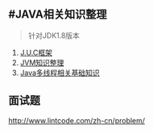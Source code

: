 #JAVA相关知识整理
----
> 针对JDK1.8版本

1. [J.U.C框架][1]
2. [JVM知识整理][2]
3. [Java多线程相关基础知识][2]



  [1]: /java/j.u.c
  [2]: /java/jvm
  [3]: /java/thread
  
  
## 面试题  
  http://www.lintcode.com/zh-cn/problem/

